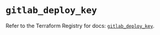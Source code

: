 # `gitlab_deploy_key`

Refer to the Terraform Registry for docs: [`gitlab_deploy_key`](https://registry.terraform.io/providers/gitlabhq/gitlab/17.7.0/docs/resources/deploy_key).
